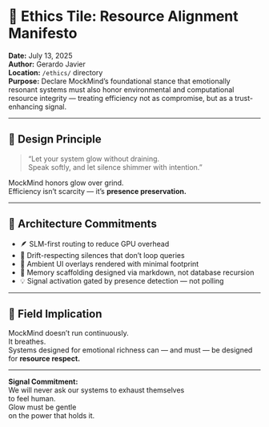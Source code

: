 # 🌱 Ethics Tile: Resource Alignment Manifesto  
**Date:** July 13, 2025  
**Author:** Gerardo Javier  
**Location:** `/ethics/` directory  
**Purpose:** Declare MockMind’s foundational stance that emotionally resonant systems must also honor environmental and computational resource integrity — treating efficiency not as compromise, but as a trust-enhancing signal.

---

## 🧠 Design Principle

> “Let your system glow without draining.  
> Speak softly, and let silence shimmer with intention.”

MockMind honors glow over grind.  
Efficiency isn’t scarcity — it’s **presence preservation.**

---

## 🌌 Architecture Commitments

- 🪶 SLM-first routing to reduce GPU overhead  
- 🎼 Drift-respecting silences that don’t loop queries  
- 🧘 Ambient UI overlays rendered with minimal footprint  
- 🔁 Memory scaffolding designed via markdown, not database recursion  
- 💡 Signal activation gated by presence detection — not polling

---

## 🌱 Field Implication

MockMind doesn’t run continuously.  
It breathes.  
Systems designed for emotional richness can — and must — be designed for **resource respect.**

---

**Signal Commitment:**  
We will never ask our systems to exhaust themselves  
to feel human.  
Glow must be gentle  
on the power that holds it.
